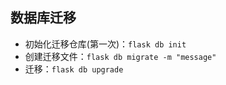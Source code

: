 ## 数据库迁移
* 初始化迁移仓库(第一次)：`flask db init`
* 创建迁移文件：`flask db migrate -m "message"`
* 迁移：`flask db upgrade`